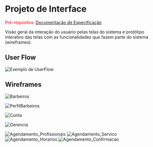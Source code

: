 
# Projeto de Interface

<span style="color:red">Pré-requisitos: <a href="2-Especificação do Projeto.md"> Documentação de Especificação</a></span>

Visão geral da interação do usuário pelas telas do sistema e protótipo interativo das telas com as funcionalidades que fazem parte do sistema (wireframes).

## User Flow

![Exemplo de UserFlow](img/userflow.jpg)

## Wireframes

![Barbeiros](img/barbeiros.jpeg)

![PerfilBarbeiros](img/perfilbarbeiros.jpeg)

![Conta](img/conta.png)

![Gerencia](img/gerencia.png)

![Agendamento_Profissionais](img\agendamentoProfissionais.png)
![Agendamento_Servico](docs\img\agendamentoServico.png)
![Agendamento_Horarios](docs\img\agendamentoHorarios.png)
![Agendamento_Confirmacao](docs\img\agendamentoConfirmacao.png)
